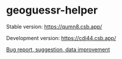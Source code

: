# geoguessr-helper

Stable version: https://qumn8.csb.app/

Development version: https://cdi44.csb.app/

[Bug report, suggestion, data improvement](https://github.com/infocris/geoguessr-helper/issues)
